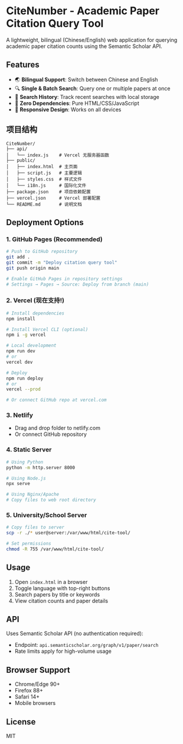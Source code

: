 # CiteNumber - Academic Paper Citation Query Tool

A lightweight, bilingual (Chinese/English) web application for querying academic paper citation counts using the Semantic Scholar API.

## Features

- 🌏 **Bilingual Support**: Switch between Chinese and English
- 🔍 **Single & Batch Search**: Query one or multiple papers at once
- 📝 **Search History**: Track recent searches with local storage
- 🚀 **Zero Dependencies**: Pure HTML/CSS/JavaScript
- 📱 **Responsive Design**: Works on all devices

## 项目结构

```
CiteNumber/
├── api/
│   └── index.js    # Vercel 无服务器函数
├── public/
│   ├── index.html  # 主页面
│   ├── script.js   # 主要逻辑
│   ├── styles.css  # 样式文件
│   └── i18n.js     # 国际化文件
├── package.json    # 项目依赖配置
├── vercel.json     # Vercel 部署配置
└── README.md       # 说明文档
```

## Deployment Options

### 1. GitHub Pages (Recommended)
```bash
# Push to GitHub repository
git add .
git commit -m "Deploy citation query tool"
git push origin main

# Enable GitHub Pages in repository settings
# Settings → Pages → Source: Deploy from branch (main)
```

### 2. Vercel (现在支持!)
```bash
# Install dependencies
npm install

# Install Vercel CLI (optional)
npm i -g vercel

# Local development
npm run dev
# or
vercel dev

# Deploy
npm run deploy
# or
vercel --prod

# Or connect GitHub repo at vercel.com
```

### 3. Netlify
- Drag and drop folder to netlify.com
- Or connect GitHub repository

### 4. Static Server
```bash
# Using Python
python -m http.server 8000

# Using Node.js
npx serve

# Using Nginx/Apache
# Copy files to web root directory
```

### 5. University/School Server
```bash
# Copy files to server
scp -r ./* user@server:/var/www/html/cite-tool/

# Set permissions
chmod -R 755 /var/www/html/cite-tool/
```

## Usage

1. Open `index.html` in a browser
2. Toggle language with top-right buttons
3. Search papers by title or keywords
4. View citation counts and paper details

## API

Uses Semantic Scholar API (no authentication required):
- Endpoint: `api.semanticscholar.org/graph/v1/paper/search`
- Rate limits apply for high-volume usage

## Browser Support

- Chrome/Edge 90+
- Firefox 88+
- Safari 14+
- Mobile browsers

## License

MIT